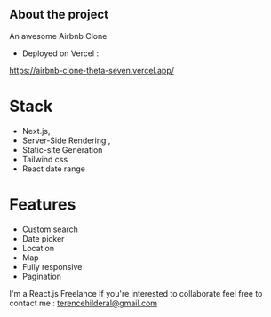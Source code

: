 ## About the project

An awesome Airbnb Clone

- Deployed on Vercel :

https://airbnb-clone-theta-seven.vercel.app/

# Stack

- Next.js,
- Server-Side Rendering ,
- Static-site Generation
- Tailwind css
- React date range

# Features

- Custom search
- Date picker
- Location
- Map
- Fully responsive
- Pagination

I'm a React.js Freelance
If you're interested to collaborate feel free to contact me :
terencehilderal@gmail.com
